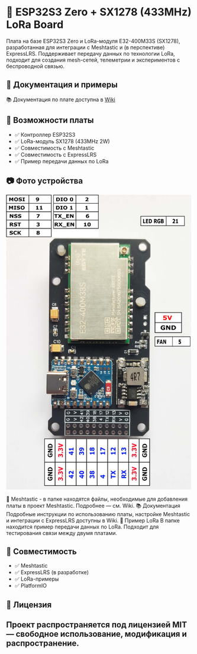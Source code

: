 # 📡 ESP32S3 Zero + SX1278 (433MHz) LoRa Board

Плата на базе ESP32S3 Zero и LoRa-модуля E32-400M33S (SX1278), разработанная для интеграции с Meshtastic и (в перспективе) ExpressLRS. Поддерживает передачу данных по технологии LoRa, подходит для создания mesh-сетей, телеметрии и экспериментов с беспроводной связью.

## 🔗 Документация и примеры

📚 Документация по плате доступна в [Wiki](https://github.com/Ale-maker325/ESP32_S3_33_433MHz_SX1278/wiki)


## 🚀 Возможности платы

- ✅ Контроллер ESP32S3
- ✅ LoRa-модуль SX1278 (433MHz 2W)
- ✅ Совместимость с Meshtastic
- ✅ Совместимость с ExpressLRS
- ✅ Пример передачи данных по LoRa

## 📷 Фото устройства

<img src="https://raw.githubusercontent.com/Ale-maker325/ESP32_S3_33_433MHz_SX1278/master/FOTO/1742917684166.jpg" width="500"/>

📡 Meshtastic - в папке  находятся файлы, необходимые для добавления платы в проект Meshtastic. Подробнее — см. Wiki.
📚 Документация
Подробные инструкции по использованию платы, настройке Meshtastic и интеграции с ExpressLRS доступны в Wiki.
🧪 Пример LoRa
В папке  находится пример передачи данных по LoRa. Подходит для тестирования связи между двумя платами.



## 🧩 Совместимость

- ✅ Meshtastic
- ✅ ExpressLRS (в разработке)
- ✅ LoRa-примеры
- ✅ PlatformIO

## 📄 Лицензия
Проект распространяется под лицензией MIT — свободное использование, модификация и распространение.
---

